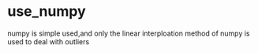 # use_numpy
numpy is simple used,and only the linear interploation method of numpy is used to deal with outliers
